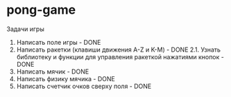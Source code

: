 # pong-game

Задачи игры
1. Написать поле игры - DONE
2. Написать ракетки (клавиши движения A-Z и K-M) - DONE
    2.1. Узнать библиотеку и функции для управления ракеткой нажатиями кнопок - DONE
3. Написать мячик - DONE
4. Написать физику мячика - DONE
5. Написать счетчик очков сверху поля - DONE
